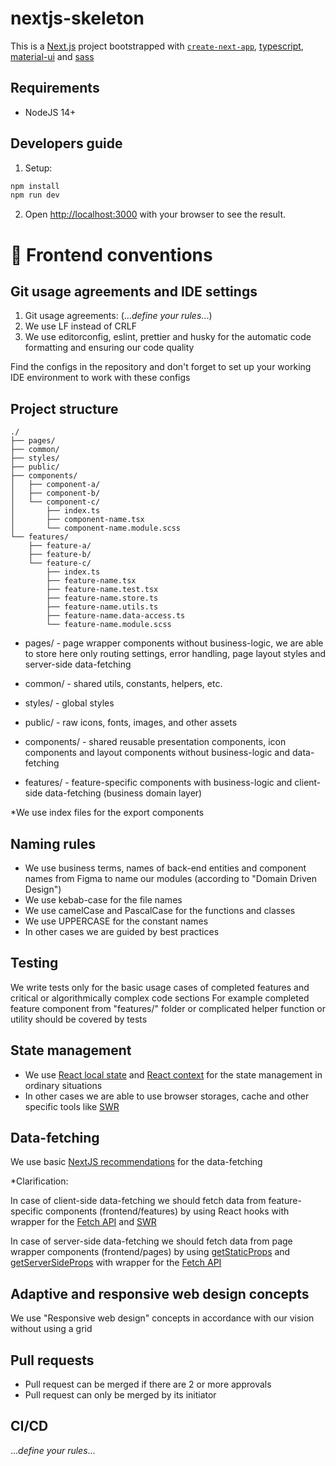 # nextjs-skeleton

This is a [Next.js](https://nextjs.org/) project bootstrapped with [`create-next-app`](https://github.com/vercel/next.js/tree/canary/packages/create-next-app), [typescript](https://www.typescriptlang.org/), [material-ui](https://material-ui.com/) and [sass](https://sass-lang.com/)

## Requirements

-   NodeJS 14+

## Developers guide

1. Setup:

```bash
npm install
npm run dev
```

2. Open [http://localhost:3000](http://localhost:3000) with your browser to see the result.

# 📃 Frontend conventions

## Git usage agreements and IDE settings

1. Git usage agreements: (..._define your rules_...)
2. We use LF instead of CRLF
3. We use editorconfig, eslint, prettier and husky for the automatic code formatting and ensuring our code quality

Find the configs in the repository and don't forget to set up your working IDE environment to work with these configs

## Project structure

```
./
├── pages/
├── common/
├── styles/
├── public/
├── components/
│   ├── component-a/
│   ├── component-b/
│   └── component-c/
│       ├── index.ts
│       ├── component-name.tsx
│       └── component-name.module.scss
└── features/
    ├── feature-a/
    ├── feature-b/
    └── feature-c/
        ├── index.ts
        ├── feature-name.tsx
        ├── feature-name.test.tsx
        ├── feature-name.store.ts
        ├── feature-name.utils.ts
        ├── feature-name.data-access.ts
        └── feature-name.module.scss
```

-   pages/ - page wrapper components without business-logic, we are able to store here only routing settings, error handling, page layout styles and server-side data-fetching

-   common/ - shared utils, constants, helpers, etc.

-   styles/ - global styles

-   public/ - raw icons, fonts, images, and other assets

-   components/ - shared reusable presentation components, icon components and layout components without business-logic and data-fetching

-   features/ - feature-specific components with business-logic and client-side data-fetching (business domain layer)

\*We use index files for the export components

## Naming rules

-   We use business terms, names of back-end entities and component names from Figma to name our modules (according to "Domain Driven Design")
-   We use kebab-case for the file names
-   We use camelCase and PascalCase for the functions and classes
-   We use UPPERCASE for the constant names
-   In other cases we are guided by best practices

## Testing

We write tests only for the basic usage cases of completed features and critical or algorithmically complex code sections
For example completed feature component from "features/" folder or complicated helper function or utility should be covered by tests

## State management

-   We use [React local state](https://reactjs.org/docs/hooks-reference.html#usestate) and [React context](https://reactjs.org/docs/context.html) for the state management in ordinary situations
-   In other cases we are able to use browser storages, cache and other specific tools like [SWR](https://swr.vercel.app/getting-started)

## Data-fetching

We use basic [NextJS recommendations](https://nextjs.org/docs/basic-features/data-fetching) for the data-fetching

\*Clarification:

In case of client-side data-fetching we should fetch data from feature-specific components (frontend/features) by using React hooks with wrapper for the [Fetch API](https://developer.mozilla.org/en-US/docs/Web/API/Fetch_API) and [SWR](https://swr.vercel.app/getting-started)

In case of server-side data-fetching we should fetch data from page wrapper components (frontend/pages) by using [getStaticProps](https://nextjs.org/docs/basic-features/data-fetching#getstaticprops-static-generation) and [getServerSideProps](https://nextjs.org/docs/basic-features/data-fetching#getserversideprops-server-side-rendering) with wrapper for the [Fetch API](https://developer.mozilla.org/en-US/docs/Web/API/Fetch_API)

## Adaptive and responsive web design concepts

We use "Responsive web design" concepts in accordance with our vision without using a grid

## Pull requests

-   Pull request can be merged if there are 2 or more approvals
-   Pull request can only be merged by its initiator

## CI/CD

..._define your rules_...

